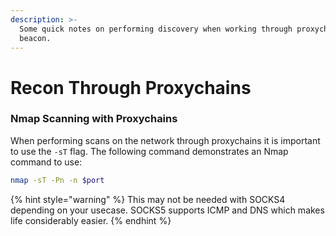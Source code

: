 ```yaml
---
description: >-
  Some quick notes on performing discovery when working through proxychains or a
  beacon.
---
```


# Recon Through Proxychains

### Nmap Scanning with Proxychains

When performing scans on the network through proxychains it is important to use the `-sT` flag. The following command demonstrates an Nmap command to use:

```bash
nmap -sT -Pn -n $port
```

{% hint style="warning" %}
This may not be needed with SOCKS4 depending on your usecase. SOCKS5 supports ICMP and DNS which makes life considerably easier. &#x20;
{% endhint %}
